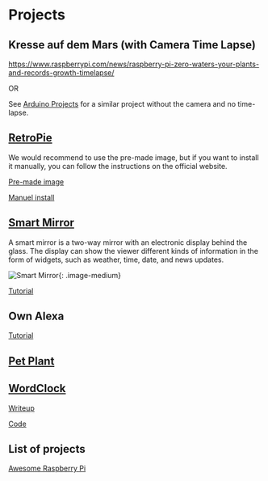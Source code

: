 # Projects

## Kresse auf dem Mars (with Camera Time Lapse)

<https://www.raspberrypi.com/news/raspberry-pi-zero-waters-your-plants-and-records-growth-timelapse/>

OR

See [Arduino Projects](../arduino/projects.md/#kresse-auf-dem-mars) for a similar project without the camera and no time-lapse.

## [RetroPie](https://retropie.org.uk/)

We would recommend to use the pre-made image, but if you want to install it manually, you can follow the instructions on the official website.

[Pre-made image](https://retropie.org.uk/download/)

[Manuel install](https://retropie.org.uk/docs/Manual-Installation/)

## [Smart Mirror](https://www.smart-mirror.net/)

A smart mirror is a two-way mirror with an electronic display behind the glass. The display can show the viewer different kinds of information in the form of widgets, such as weather, time, date, and news updates.

![Smart Mirror](../../assets/images/smart_mirror.jpg){: .image-medium}

[Tutorial](https://www.raspberrypi.com/tutorials/how-to-build-a-super-slim-smart-mirror/)

## Own Alexa

[Tutorial](https://developer.amazon.com/en-US/docs/alexa/alexa-smart-screen-sdk/raspberry-pi.html)

## [Pet Plant](https://www.raspberrypi.com/news/turn-your-houseplant-into-a-pet/)

## [WordClock](https://www.raspberrypi.com/news/das-wordclock/)

[Writeup](https://rpi-wordclock.readthedocs.io/en/latest/index.html)

[Code](https://github.com/bk1285/rpi_wordclock)

## List of projects

[Awesome Raspberry Pi](https://github.com/thibmaek/awesome-raspberry-pi)
